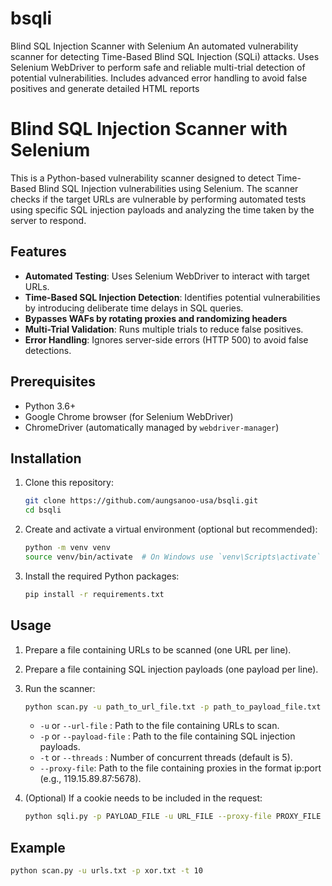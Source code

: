 # bsqli
Blind SQL Injection Scanner with Selenium An automated vulnerability scanner for detecting Time-Based Blind SQL Injection (SQLi) attacks. Uses Selenium WebDriver to perform safe and reliable multi-trial detection of potential vulnerabilities. Includes advanced error handling to avoid false positives and generate detailed HTML reports

# Blind SQL Injection Scanner with Selenium

This is a Python-based vulnerability scanner designed to detect Time-Based Blind SQL Injection vulnerabilities using Selenium. The scanner checks if the target URLs are vulnerable by performing automated tests using specific SQL injection payloads and analyzing the time taken by the server to respond.

## Features

- **Automated Testing**: Uses Selenium WebDriver to interact with target URLs.
- **Time-Based SQL Injection Detection**: Identifies potential vulnerabilities by introducing deliberate time delays in SQL queries.
- **Bypasses WAFs by rotating proxies and randomizing headers**
- **Multi-Trial Validation**: Runs multiple trials to reduce false positives.
- **Error Handling**: Ignores server-side errors (HTTP 500) to avoid false detections.

## Prerequisites

- Python 3.6+
- Google Chrome browser (for Selenium WebDriver)
- ChromeDriver (automatically managed by `webdriver-manager`)

## Installation

1. Clone this repository:

    ```bash
    git clone https://github.com/aungsanoo-usa/bsqli.git
    cd bsqli
    ```

2. Create and activate a virtual environment (optional but recommended):

    ```bash
    python -m venv venv
    source venv/bin/activate  # On Windows use `venv\Scripts\activate`
    ```

3. Install the required Python packages:

    ```bash
    pip install -r requirements.txt
    ```

## Usage

1. Prepare a file containing URLs to be scanned (one URL per line).
2. Prepare a file containing SQL injection payloads (one payload per line).

3. Run the scanner:

    ```bash
    python scan.py -u path_to_url_file.txt -p path_to_payload_file.txt --proxy-file path_to_proxy_file.txt -t 5
    ```

    - `-u` or `--url-file` : Path to the file containing URLs to scan.
    - `-p` or `--payload-file` : Path to the file containing SQL injection payloads.
    - `-t` or `--threads` : Number of concurrent threads (default is 5).
    - `--proxy-file`: Path to the file containing proxies in the format ip:port (e.g., 119.15.89.87:5678).

4. (Optional) If a cookie needs to be included in the request:

    ```bash
    python sqli.py -p PAYLOAD_FILE -u URL_FILE --proxy-file PROXY_FILE [-c COOKIE] [-t THREADS]
    ```

## Example

```bash
python scan.py -u urls.txt -p xor.txt -t 10
